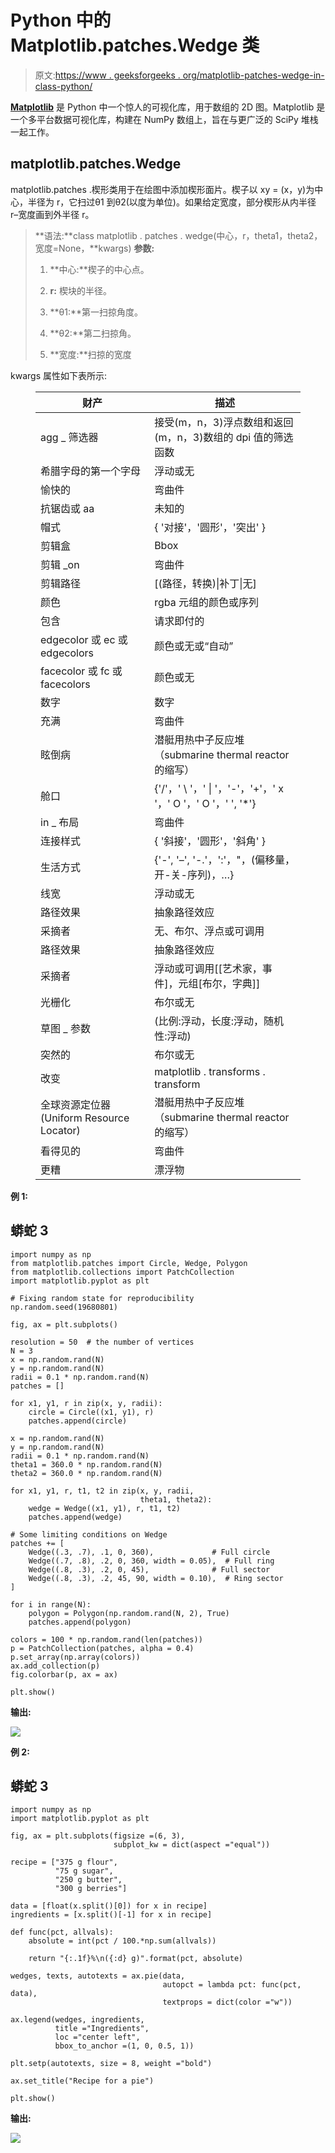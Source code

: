 # Python 中的 Matplotlib.patches.Wedge 类

> 原文:[https://www . geeksforgeeks . org/matplotlib-patches-wedge-in-class-python/](https://www.geeksforgeeks.org/matplotlib-patches-wedge-class-in-python/)

[**Matplotlib**](https://www.geeksforgeeks.org/python-matplotlib-an-overview/) 是 Python 中一个惊人的可视化库，用于数组的 2D 图。Matplotlib 是一个多平台数据可视化库，构建在 NumPy 数组上，旨在与更广泛的 SciPy 堆栈一起工作。

## matplotlib.patches.Wedge

matplotlib.patches .楔形类用于在绘图中添加楔形面片。楔子以 xy = (x，y)为中心，半径为 r，它扫过θ1 到θ2(以度为单位)。如果给定宽度，部分楔形从内半径 r–宽度画到外半径 r。

> **语法:**class matplotlib . patches . wedge(中心，r，theta1，theta2，宽度=None，**kwargs)
> **参数:**
> 
> 1.  **中心:**楔子的中心点。
>     
> 2.  **r:** 楔块的半径。
>     
> 3.  **θ1:**第一扫掠角度。
>     
> 4.  **θ2:**第二扫掠角。
>     
> 5.  **宽度:**扫掠的宽度

kwargs 属性如下表所示:

<figure class="table">

| 财产 | 描述 |
| --- | --- |
| agg _ 筛选器 | 接受(m，n，3)浮点数组和返回(m，n，3)数组的 dpi 值的筛选函数 |
| 希腊字母的第一个字母 | 浮动或无 |
| 愉快的 | 弯曲件 |
| 抗锯齿或 aa | 未知的 |
| 帽式 | { '对接'，'圆形'，'突出' } |
| 剪辑盒 | Bbox |
| 剪辑 _on | 弯曲件 |
| 剪辑路径 | [(路径，转换)&#124;补丁&#124;无] |
| 颜色 | rgba 元组的颜色或序列 |
| 包含 | 请求即付的 |
| edgecolor 或 ec 或 edgecolors | 颜色或无或“自动” |
| facecolor 或 fc 或 facecolors | 颜色或无 |
| 数字 | 数字 |
| 充满 | 弯曲件 |
| 眩倒病 | 潜艇用热中子反应堆（submarine thermal reactor 的缩写） |
| 舱口 | {'/'，' \ '，' &#124; '，'-'，'+'，' x '，' O '，' O '，' ', '*'} |
| in _ 布局 | 弯曲件 |
| 连接样式 | { '斜接'，'圆形'，'斜角' } |
| 生活方式 | {'-', '–', '-.'，':'，"，(偏移量，开-关-序列)，…} |
| 线宽 | 浮动或无 |
| 路径效果 | 抽象路径效应 |
| 采摘者 | 无、布尔、浮点或可调用 |
| 路径效果 | 抽象路径效应 |
| 采摘者 | 浮动或可调用[[艺术家，事件]，元组[布尔，字典]] |
| 光栅化 | 布尔或无 |
| 草图 _ 参数 | (比例:浮动，长度:浮动，随机性:浮动) |
| 突然的 | 布尔或无 |
| 改变 | matplotlib . transforms . transform |
| 全球资源定位器(Uniform Resource Locator) | 潜艇用热中子反应堆（submarine thermal reactor 的缩写） |
| 看得见的 | 弯曲件 |
| 更糟 | 漂浮物 |

</figure>

**例 1:**

## 蟒蛇 3

```
import numpy as np
from matplotlib.patches import Circle, Wedge, Polygon
from matplotlib.collections import PatchCollection
import matplotlib.pyplot as plt

# Fixing random state for reproducibility
np.random.seed(19680801)

fig, ax = plt.subplots()

resolution = 50  # the number of vertices
N = 3
x = np.random.rand(N)
y = np.random.rand(N)
radii = 0.1 * np.random.rand(N)
patches = []

for x1, y1, r in zip(x, y, radii):
    circle = Circle((x1, y1), r)
    patches.append(circle)

x = np.random.rand(N)
y = np.random.rand(N)
radii = 0.1 * np.random.rand(N)
theta1 = 360.0 * np.random.rand(N)
theta2 = 360.0 * np.random.rand(N)

for x1, y1, r, t1, t2 in zip(x, y, radii,
                             theta1, theta2):
    wedge = Wedge((x1, y1), r, t1, t2)
    patches.append(wedge)

# Some limiting conditions on Wedge
patches += [
    Wedge((.3, .7), .1, 0, 360),             # Full circle
    Wedge((.7, .8), .2, 0, 360, width = 0.05),  # Full ring
    Wedge((.8, .3), .2, 0, 45),              # Full sector
    Wedge((.8, .3), .2, 45, 90, width = 0.10),  # Ring sector
]

for i in range(N):
    polygon = Polygon(np.random.rand(N, 2), True)
    patches.append(polygon)

colors = 100 * np.random.rand(len(patches))
p = PatchCollection(patches, alpha = 0.4)
p.set_array(np.array(colors))
ax.add_collection(p)
fig.colorbar(p, ax = ax)

plt.show()
```

**输出:**

![](img/98685f6a1c65745b1b8d7d23758d751b.png)

**例 2:**

## 蟒蛇 3

```
import numpy as np
import matplotlib.pyplot as plt

fig, ax = plt.subplots(figsize =(6, 3),
                       subplot_kw = dict(aspect ="equal"))

recipe = ["375 g flour",
          "75 g sugar",
          "250 g butter",
          "300 g berries"]

data = [float(x.split()[0]) for x in recipe]
ingredients = [x.split()[-1] for x in recipe]

def func(pct, allvals):
    absolute = int(pct / 100.*np.sum(allvals))

    return "{:.1f}%\n({:d} g)".format(pct, absolute)

wedges, texts, autotexts = ax.pie(data,
                                  autopct = lambda pct: func(pct, data),
                                  textprops = dict(color ="w"))

ax.legend(wedges, ingredients,
          title ="Ingredients",
          loc ="center left",
          bbox_to_anchor =(1, 0, 0.5, 1))

plt.setp(autotexts, size = 8, weight ="bold")

ax.set_title("Recipe for a pie")

plt.show()
```

**输出:**

![](img/a0bb17bfff1e5c19ea3fd2ce2b485541.png)
